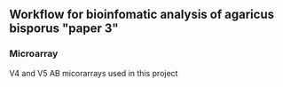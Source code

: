 ## Workflow for bioinfomatic analysis of agaricus bisporus "paper 3"

### Microarray
V4 and V5 AB micorarrays used in this project
